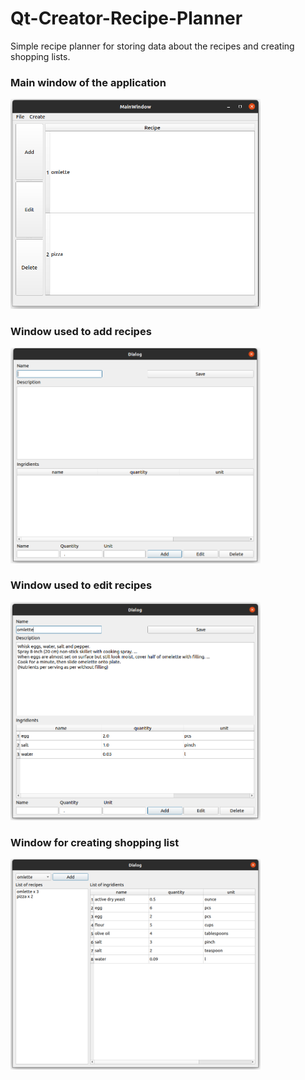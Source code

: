 # Qt-Creator-Recipe-Planner

Simple recipe planner for storing data about the recipes and creating shopping lists.

### Main window of the application
<img width="400" src="https://github.com/mkaniukk/Qt-Creator-Recipe-Planner/blob/main/assets/mainwindow.png">

### Window used to add recipes
<img width = "400" src="https://github.com/mkaniukk/Qt-Creator-Recipe-Planner/blob/main/assets/addwindow.png">
  
### Window used to edit recipes
<img width = "400" src="https://github.com/mkaniukk/Qt-Creator-Recipe-Planner/blob/main/assets/editwindow.png">
  
### Window for creating shopping list
<img width = "400" src="https://github.com/mkaniukk/Qt-Creator-Recipe-Planner/blob/main/assets/shoppinglistwindow.png">
